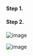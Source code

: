 #### Step 1.

#### Step 2.

![image](data/images/image_run_web.png)

![image](data/images/image_get_web.png)